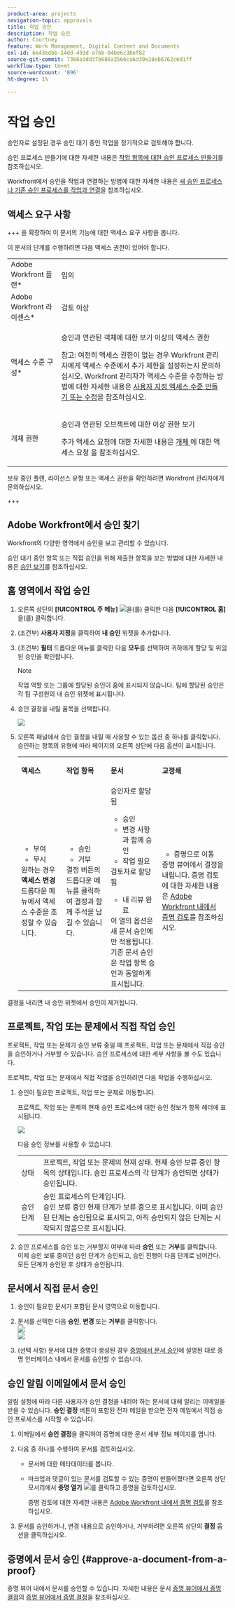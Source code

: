 ```yaml
---
product-area: projects
navigation-topic: approvals
title: 작업 승인
description: 작업 승인
author: Courtney
feature: Work Management, Digital Content and Documents
exl-id: 6e43edbb-14dd-493d-a76b-84be6c3bef82
source-git-commit: 7366e3dd37b686a3566ca6d39e28eb6762c6d1ff
workflow-type: tm+mt
source-wordcount: '896'
ht-degree: 1%

---
```


# 작업 승인

<!--
<p data-mc-conditions="QuicksilverOrClassic.Draft mode">(NOTE:&nbsp;From&nbsp;Courtney: Linked to Training sites/ articles , don't change title and link)</p>
-->

승인자로 설정된 경우 승인 대기 중인 작업을 정기적으로 검토해야 합니다.

승인 프로세스 만들기에 대한 자세한 내용은 [작업 항목에 대한 승인 프로세스 만들기](../../administration-and-setup/customize-workfront/configure-approval-milestone-processes/create-approval-processes.md)를 참조하십시오.

Workfront에서 승인을 작업과 연결하는 방법에 대한 자세한 내용은 [새 승인 프로세스나 기존 승인 프로세스를 작업과 연결](../../review-and-approve-work/manage-approvals/associate-approval-with-work.md)을 참조하십시오.

## 액세스 요구 사항

+++ 을 확장하여 이 문서의 기능에 대한 액세스 요구 사항을 봅니다.

이 문서의 단계를 수행하려면 다음 액세스 권한이 있어야 합니다.

<table style="table-layout:auto"> 
 <col> 
 <col> 
 <tbody> 
  <tr> 
   <td role="rowheader">Adobe Workfront 플랜*</td> 
   <td> <p>임의</p> </td> 
  </tr> 
  <tr> 
   <td role="rowheader">Adobe Workfront 라이센스*</td> 
   <td> <p>검토 이상</p> </td> 
  </tr> 
  <tr> 
   <td role="rowheader">액세스 수준 구성*</td> 
   <td> <p>승인과 연관된 객체에 대한 보기 이상의 액세스 권한</p> <p>참고: 여전히 액세스 권한이 없는 경우 Workfront 관리자에게 액세스 수준에서 추가 제한을 설정하는지 문의하십시오. Workfront 관리자가 액세스 수준을 수정하는 방법에 대한 자세한 내용은 <a href="../../administration-and-setup/add-users/configure-and-grant-access/create-modify-access-levels.md" class="MCXref xref">사용자 지정 액세스 수준 만들기 또는 수정</a>을 참조하십시오.</p> </td> 
  </tr> 
  <tr> 
   <td role="rowheader">개체 권한</td> 
   <td> <p>승인과 연관된 오브젝트에 대한 이상 권한 보기</p> <p>추가 액세스 요청에 대한 자세한 내용은 <a href="../../workfront-basics/grant-and-request-access-to-objects/request-access.md" class="MCXref xref">개체 </a>에 대한 액세스 요청 을 참조하십시오.</p> </td> 
  </tr> 
 </tbody> 
</table>

보유 중인 플랜, 라이선스 유형 또는 액세스 권한을 확인하려면 Workfront 관리자에게 문의하십시오.

+++

## Adobe Workfront에서 승인 찾기

Workfront의 다양한 영역에서 승인을 보고 관리할 수 있습니다.

승인 대기 중인 항목 또는 직접 승인을 위해 제출한 항목을 보는 방법에 대한 자세한 내용은 [승인 보기](../../review-and-approve-work/manage-approvals/view-approvals.md)를 참조하십시오.

## 홈 영역에서 작업 승인

1. 오른쪽 상단의 **[!UICONTROL 주 메뉴]** ![](assets/main-menu-icon.png)을(를) 클릭한 다음 **[!UICONTROL 홈]**&#x200B;을(를) 클릭합니다.
1. (조건부) **사용자 지정**&#x200B;을 클릭하여 **내 승인** 위젯을 추가합니다.
1. (조건부) **필터** 드롭다운 메뉴를 클릭한 다음 **모두**&#x200B;를 선택하여 귀하에게 할당 및 위임된 승인을 확인합니다.

   >[!NOTE]
   >
   >작업 역할 또는 그룹에 할당된 승인이 홈에 표시되지 않습니다. 팀에 할당된 승인은 각 팀 구성원의 내 승인 위젯에 표시됩니다.


1. 승인 결정을 내릴 품목을 선택합니다.

   ![](assets/my-approvals-widget.png)

1. 오른쪽 패널에서 승인 결정을 내릴 때 사용할 수 있는 옵션 중 하나를 클릭합니다. 승인하는 항목의 유형에 따라 페이지의 오른쪽 상단에 다음 옵션이 표시됩니다.

   <table>
   <tr>
      <td>
      <p><strong>액세스</strong></p>
      </td>
      <td>
      <p><strong>작업 항목</strong></p>
      </td>
      <td>
      <p><strong>문서</strong></p>
      </td>
      <td>
      <p><strong>교정쇄</strong></p>
      </td>
   </tr>
   <tr>
      <td>
       <ul>
      <li>부여</li>
      <li>무시</li>
      </ul>
      원하는 경우 <b>액세스 변경</b> 드롭다운 메뉴에서 액세스 수준을 조정할 수 있습니다.
      </td>
      <td>
         <ul>
         <li>승인</li>
         <li>거부</li>
         </ul>
      결정 버튼의 드롭다운 메뉴를 클릭하여 결정과 함께 주석을 남길 수 있습니다.
      </td>
      <td>
   승인자로 할당됨
         <ul>
         <li>승인</li>
         <li>변경 사항과 함께 승인</li>
         <li>작업 필요</li>
         </ul>
   검토자로 할당됨
         <ul>
         <li>내 리뷰 완료</li>
         </ul>
      이 열의 옵션은 새 문서 승인에만 적용됩니다. 기존 문서 승인은 작업 항목 승인과 동일하게 표시됩니다. 
      </td>
      <td>
         <ul>
         <li>증명으로 이동</li>
         </ul>
         증명 뷰어에서 결정을 내립니다. 증명 검토에 대한 자세한 내용은 <a href="../../review-and-approve-work/proofing/reviewing-proofs-within-workfront/review-proofs-in-wf.md">Adobe Workfront 내에서 증명 검토</a>를 참조하십시오.
      </td>
   </tr>
   </table>

결정을 내리면 내 승인 위젯에서 승인이 제거됩니다.


## 프로젝트, 작업 또는 문제에서 직접 작업 승인

프로젝트, 작업 또는 문제가 승인 보류 중일 때 프로젝트, 작업 또는 문제에서 직접 승인을 승인하거나 거부할 수 있습니다. 승인 프로세스에 대한 세부 사항을 볼 수도 있습니다.

프로젝트, 작업 또는 문제에서 직접 작업을 승인하려면 다음 작업을 수행하십시오.

1. 승인이 필요한 프로젝트, 작업 또는 문제로 이동합니다.

   프로젝트, 작업 또는 문제의 현재 승인 프로세스에 대한 승인 정보가 항목 헤더에 표시됩니다.

   ![](assets/current-approval-process-in-project-header-with-stages-nwe-350x92.png)

   다음 승인 정보를 사용할 수 있습니다.

   <table style="table-layout:auto"> 
    <col> 
    <col> 
    <tbody> 
     <tr> 
      <td role="rowheader">상태</td> 
      <td>프로젝트, 작업 또는 문제의 현재 상태. 현재 승인 보류 중인 항목의 상태입니다. 승인 프로세스의 각 단계가 승인되면 상태가 승인됩니다.</td> 
     </tr> 
     <tr> 
      <td role="rowheader">승인 단계</td> 
      <td>승인 프로세스의 단계입니다. <br>승인 보류 중인 현재 단계가 보류 중으로 표시됩니다. 이미 승인된 단계는 승인됨으로 표시되고, 아직 승인되지 않은 단계는 시작되지 않음으로 표시됩니다.</td> 
     </tr> 
    </tbody> 
   </table>

1. 승인 프로세스를 승인 또는 거부할지 여부에 따라 **승인** 또는 **거부**&#x200B;를 클릭합니다.\
   이제 승인 보류 중이던 승인 단계가 승인되고, 승인 진행이 다음 단계로 넘어간다. 모든 단계가 승인된 후 상태가 승인됩니다.

## 문서에서 직접 문서 승인

1. 승인이 필요한 문서가 포함된 문서 영역으로 이동합니다.
1. 문서를 선택한 다음 **승인**, **변경** 또는 **거부**&#x200B;를 클릭합니다.\
   ![](assets/approval-approve-document-350x215.png)\
   ![](assets/document-approval-350x199.png)

1. (선택 사항) 문서에 대한 증명이 생성된 경우 [증명에서 문서 승인](#approve-a-document-from-a-proof)에 설명된 대로 증명 인터페이스 내에서 문서를 승인할 수 있습니다.

## 승인 알림 이메일에서 문서 승인

알림 설정에 따라 다른 사용자가 승인 결정을 내려야 하는 문서에 대해 알리는 이메일을 받을 수 있습니다. **승인 결정** 버튼이 포함된 전자 메일을 받으면 전자 메일에서 직접 승인 프로세스를 시작할 수 있습니다.

1. 이메일에서 **승인 결정**&#x200B;을 클릭하여 증명에 대한 문서 세부 정보 페이지를 엽니다.
1. 다음 중 하나를 수행하여 문서를 검토하십시오.

   * 문서에 대한 메타데이터를 봅니다.
   * 마크업과 댓글이 있는 문서를 검토할 수 있는 증명이 만들어졌다면 오른쪽 상단 모서리에서 **증명 열기** ![](assets/open-proof-icon-qs.png)를 클릭하고 증명을 검토하십시오.

     <!--   
     <span style="color: #ff1493;" data-mc-conditions="QuicksilverOrClassic.Draft mode">[Andrzej, does it make sense to leave this here if it's s document approval?&nbsp;Would there never be a proof in that situation?]</span>   
     -->

     증명 검토에 대한 자세한 내용은 [Adobe Workfront 내에서 증명 검토](../../review-and-approve-work/proofing/reviewing-proofs-within-workfront/review-proofs-in-wf.md)를 참조하십시오.

1. 문서를 승인하거나, 변경 내용으로 승인하거나, 거부하려면 오른쪽 상단의 **결정** 옵션을 클릭하십시오.

## 증명에서 문서 승인 {#approve-a-document-from-a-proof}

증명 뷰어 내에서 문서를 승인할 수 있습니다. 자세한 내용은 문서 [증명 뷰어에서 증명 결정](../../review-and-approve-work/proofing/reviewing-proofs-within-workfront/make-a-decision-on-a-proof/make-decisions-on-proof.md)의 [증명 뷰어에서 증명 결정](../../review-and-approve-work/proofing/reviewing-proofs-within-workfront/make-a-decision-on-a-proof/make-decisions-on-proof.md)을 참조하십시오.

